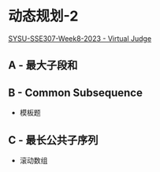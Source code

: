 # 动态规划-2

[SYSU-SSE307-Week8-2023 - Virtual Judge](https://vjudge.net/contest/588279#overview)

## A - 最大子段和

## B - Common Subsequence

- 模板题

## C - 最长公共子序列

- 滚动数组
